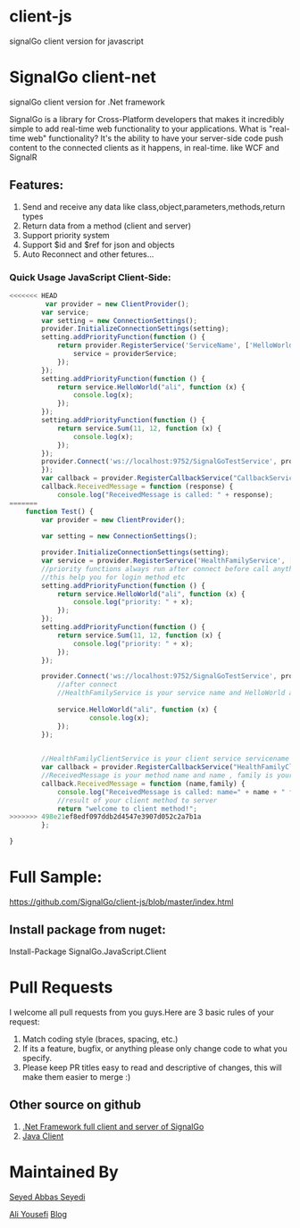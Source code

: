 # client-js
signalGo client version for javascript

# SignalGo client-net
signalGo client version for .Net framework

SignalGo is a library for Cross-Platform developers that makes it incredibly simple to add real-time web functionality to your applications. What is "real-time web" functionality? It's the ability to have your server-side code push content to the connected clients as it happens, in real-time. like WCF and SignalR

## Features:
  1. Send and receive any data like class,object,parameters,methods,return types
  2. Return data from a method (client and server)
  3. Support priority system
  4. Support $id and $ref for json and objects
  5. Auto Reconnect
and other fetures...

### Quick Usage JavaScript Client-Side:

```js
<<<<<<< HEAD
         var provider = new ClientProvider();
        var service;
        var setting = new ConnectionSettings();
        provider.InitializeConnectionSettings(setting);
        setting.addPriorityFunction(function () {
            return provider.RegisterService('ServiceName', ['HelloWorld', 'Sum'], function (providerService) {
                service = providerService;
            });
        });
        setting.addPriorityFunction(function () {
            return service.HelloWorld("ali", function (x) {
                console.log(x);
            });
        });
        setting.addPriorityFunction(function () {
            return service.Sum(11, 12, function (x) {
                console.log(x);
            });
        });
        provider.Connect('ws://localhost:9752/SignalGoTestService', provider, function () {
        });
        var callback = provider.RegisterCallbackService("CallbackServiceName");
        callback.ReceivedMessage = function (response) {
            console.log("ReceivedMessage is called: " + response);
=======
    function Test() {
        var provider = new ClientProvider();
       
        var setting = new ConnectionSettings();

        provider.InitializeConnectionSettings(setting);
		var service = provider.RegisterService('HealthFamilyService', ['HelloWorld', 'Sum']);
		//priority functions always run after connect before call anything
		//this help you for login method etc
        setting.addPriorityFunction(function () {
            return service.HelloWorld("ali", function (x) {
                console.log("priority: " + x);
            });
        });
        setting.addPriorityFunction(function () {
            return service.Sum(11, 12, function (x) {
                console.log("priority: " + x);
            });
        });

        provider.Connect('ws://localhost:9752/SignalGoTestService', provider, function () {
			//after connect
			//HealthFamilyService is your service name and HelloWorld and Sum is your service methods
			
			service.HelloWorld("ali", function (x) {
					console.log(x);
			});
        });
		

		//HealthFamilyClientService is your client service servicename
        var callback = provider.RegisterCallbackService("HealthFamilyClientService");
		//ReceivedMessage is your method name and name , family is your method parameters
        callback.ReceivedMessage = function (name,family) {
            console.log("ReceivedMessage is called: name=" + name + " family="+family);
			//result of your client method to server
			return "welcome to client method!";
>>>>>>> 498e21ef8edf097ddb2d4547e3907d052c2a7b1a
        };

}

```

# Full Sample: 
https://github.com/SignalGo/client-js/blob/master/index.html

## Install package from nuget:

Install-Package SignalGo.JavaScript.Client


# Pull Requests
I welcome all pull requests from you guys.Here are 3 basic rules of your request:
  1. Match coding style (braces, spacing, etc.)
  2. If its a feature, bugfix, or anything please only change code to what you specify.
  3. Please keep PR titles easy to read and descriptive of changes, this will make them easier to merge :)

  
## Other source on github
  1. [.Net Framework full client and server of SignalGo](https://github.com/SignalGo/SignalGo-full-net)
  2. [Java Client](https://github.com/SignalGo/client-java)
  

# Maintained By
[Seyed Abbas Seyedi](https://github.com/seyedabbasseyedi)

[Ali Yousefi](https://github.com/Ali-YousefiTelori) [Blog](http://framesoft.ir)
